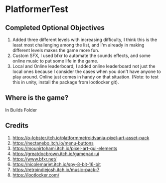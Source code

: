 # PlatformerTest

## Completed Optional Objectives
1. Added three different levels with increasing difficulty, I think this is the least most challenging among the list, and I'm already in making different levels makes the game more fun.
2. Custom SFX, I used bfxr to automate the sounds effects, and some online music to put some life in the game.
3. Local and Online leaderboard, I added online leaderboard not just the local ones because I consider the cases when you don't have anyone to play around. Online just comes in handy on that situation. (Note: to test this in unity, install the package from lootlocker git).

## Where is the game?
In Builds Folder

## Credits
1. https://o-lobster.itch.io/platformmetroidvania-pixel-art-asset-pack
2. https://nectanebo.itch.io/menu-buttons
3. https://mounirtohami.itch.io/pixel-art-gui-elements
4. https://greatdocbrown.itch.io/gamepad-ui
5. https://www.bfxr.net/
6. https://nicolemariet.itch.io/spy-8-bit-16-bit
7. https://retroindiejosh.itch.io/music-pack-7
8. https://lootlocker.com/
